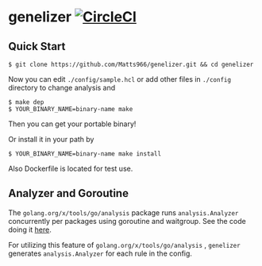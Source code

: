# genelizer [![CircleCI](https://circleci.com/gh/Matts966/refsafe.svg?style=svg)](https://circleci.com/gh/Matts966/refsafe)

## Quick Start

```
$ git clone https://github.com/Matts966/genelizer.git && cd genelizer
```

Now you can edit `./config/sample.hcl` or add other files in `./config` directory to change analysis and

```
$ make dep
$ YOUR_BINARY_NAME=binary-name make
```

Then you can get your portable binary!

Or install it in your path by

```
$ YOUR_BINARY_NAME=binary-name make install
```

Also Dockerfile is located for test use.

## Analyzer and Goroutine

The `golang.org/x/tools/go/analysis` package runs `analysis.Analyzer` concurrently per packages using goroutine and waitgroup.
See the code doing it [here](https://github.com/golang/tools/blob/be0da057c5e3c2df569a2c25cd280149b7d7e7d0/go/analysis/internal/checker/checker.go#L201).

For utilizing this feature of `golang.org/x/tools/go/analysis` , `genelizer` generates `analysis.Analyzer` for each rule in the config.
